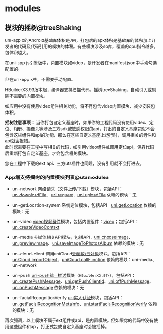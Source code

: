 # modules

## 模块的摇树@treeShaking

uni-app x的Android基础库体积是7M，打包后的apk体积是基础库的体积加上开发者的代码及代码引用的模块的体积。有些模块涉及so库，覆盖的cpu指令越多，包体积越大。

在uni-app js引擎版中，内置模块如video，是开发者在manifest.json中手动勾选配置的。

但在uni-app x中，不需要手动配置。

HBuilderX3.93版本起，编译器支持扫描代码，摇树treeShaking，自动引入或剔除不需要的内置模块。

如应用中没有使用video组件相关功能，将不再包含video内置模块，减少安装包体积。

**摇树注意事项：**
当你打包自定义基座时，如果你的工程代码没有使用video、定位、相册、摄像头等涉及三方sdk或敏感权限的api，打出的自定义基座包就不会包含这些组件和api的功能，那么在这些自定义基座上运行时，调用相关的组件和api就会报错。\
此时您需要在工程中写相关的代码，如引用video组件或调用定位api，保存代码后重新打包自定义基座，才会包含相关模块。

您在工程中下载的ext api、三方uts插件也同理，没有引用就不会打进去。

### App端支持摇树的内置模块列表@utsmodules

- uni-network
  网络请求（文件上传/下载）模块，包括API：[uni.downloadFile](./api/download-file.md)、[uni.request](./api/request.md)、[uni.uploadFile](./api/upload-file.md)
  依赖的模块：无

- uni-getLocation-system
  系统定位模块，包括API：[uni.getLocation](./api/get-location.md)
  依赖的模块：无

- uni-video
  [video视频组件](./component/video.md)模块，包括内置组件：[video](./component/video.md)；包括API：[uni.createVideoContext](./api/create-video-context.md)

- uni-media
  多媒体相关API模块，包括API：[uni.chooseImage](./api/choose-image.md)、[uni.previewImage](./api/preview-image.md)、[uni.saveImageToPhotosAlbum](./api/save-image-to-photos-album.md)
  依赖的模块：无

- uni-cloud-client
  调用uniCloud[云函数/云对象](../uniCloud/cf-functions.md)模块，包括API：[uniCloud.importObject](../uniCloud/cloud-obj.md#%E5%AE%A2%E6%88%B7%E7%AB%AF%E8%B0%83%E7%94%A8)、[uniCloud.callFunction](../uniCloud/cf-callfunction.md#callfunction%E6%96%B9%E6%B3%95)
  依赖的模块：uni-media、uni-network

- uni-push
  [uni-push统一推送](../unipush-v2.md)模块（`HBuilderX3.97+`），包括API：[uni.createPushMessage](../api/plugins/push.md#createpushmessage)、[uni.getPushClientId](../api/plugins/push.md#getpushclientid)、[uni.offPushMessage](../api/plugins/push.md#offpushmessage)、[uni.onPushMessage](../api/plugins/push.md#onpushmessage)
  依赖的模块：无

- uni-facialRecognitionVerify
  [uni实人认证](../uniCloud/frv/intro.md)模块，包括API：[uni.getFacialRecognitionMetaInfo](../api/plugins/facialRecognitionVerify.md#getfacialrecognitionmetainfo)、[uni.startFacialRecognitionVerify](../api/plugins/facialRecognitionVerify.md#startfacialrecognitionverify)
  依赖的模块：无

再次强调，以上模块不属于ext组件或api，是内置模块。但如果你的代码中没有使用这些组件和api，打正式包或自定义基座时会被摇掉。
